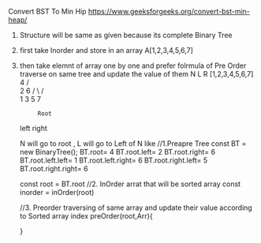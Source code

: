 Convert BST To Min Hip
https://www.geeksforgeeks.org/convert-bst-min-heap/

1. Structure will be same as given because its complete Binary Tree 
2. first take Inorder and store in an array A[1,2,3,4,5,6,7]
3. then take elemnt of array one by one and prefer folrmula of Pre Order traverse on same tree and update the value of them 
   N L R [1,2,3,4,5,6,7] 
                    4
                /       \
              2          6
            /  \        /  \
          1   3        5    7  
           
            Root
     left         right 

   N will go to root , L will go to Left of N 
   like 
   //1.Preapre Tree
    const BT = new BinaryTree();
    BT.root= 4
    BT.root.left= 2
    BT.root.right= 6
    BT.root.left.left= 1
    BT.root.left.right= 6
    BT.root.right.left= 5
    BT.root.right.right= 6

    const root = BT.root
   //2. InOrder arrat that will be sorted array 
    const inorder = inOrder(root)

    //3. Preorder traversing of same array and update their value according to Sorted array index 
   preOrder(root,Arr){

   }